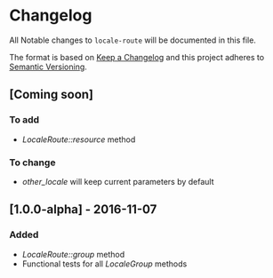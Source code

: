 # Changelog

All Notable changes to `locale-route` will be documented in this file.

The format is based on [Keep a Changelog](http://keepachangelog.com/) 
and this project adheres to [Semantic Versioning](http://semver.org/).

## [Coming soon]
### To add
- *LocaleRoute::resource* method

### To change
- *other_locale* will keep current parameters by default

## [1.0.0-alpha] - 2016-11-07
### Added
- *LocaleRoute::group* method
- Functional tests for all *LocaleGroup* methods

